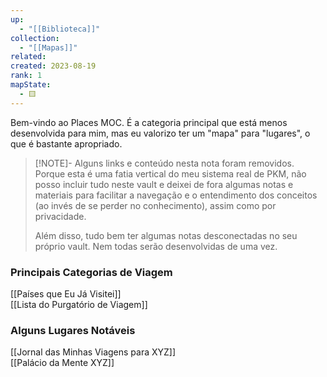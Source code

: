 ```yaml
---
up:
  - "[[Biblioteca]]"
collection:
  - "[[Mapas]]"
related: 
created: 2023-08-19
rank: 1
mapState:
  - 🟨
---
```

Bem-vindo ao Places MOC. É a categoria principal que está menos desenvolvida para mim, mas eu valorizo ter um "mapa" para "lugares", o que é bastante apropriado.

> [!NOTE]- Alguns links e conteúdo nesta nota foram removidos.  
> Porque esta é uma fatia vertical do meu sistema real de PKM, não posso incluir tudo neste vault e deixei de fora algumas notas e materiais para facilitar a navegação e o entendimento dos conceitos (ao invés de se perder no conhecimento), assim como por privacidade.  
>  
> Além disso, tudo bem ter algumas notas desconectadas no seu próprio vault. Nem todas serão desenvolvidas de uma vez.

### Principais Categorias de Viagem  
[[Países que Eu Já Visitei]]  
[[Lista do Purgatório de Viagem]]

### Alguns Lugares Notáveis  
[[Jornal das Minhas Viagens para XYZ]]  
[[Palácio da Mente XYZ]]